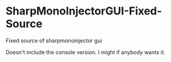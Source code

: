# SharpMonoInjectorGUI-Fixed-Source
Fixed source of sharpmonoinjector gui 

Doesn't include the console version. I might if anybody wants it.
